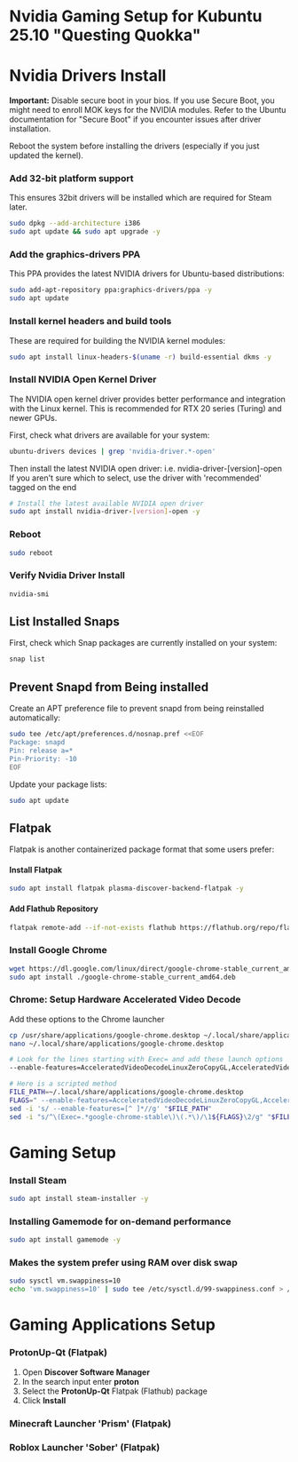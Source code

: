 # Nvidia Gaming Setup for Kubuntu 25.10 "Questing Quokka"

# Nvidia Drivers Install

**Important:** Disable secure boot in your bios. If you use Secure Boot, you might need to enroll MOK keys for the NVIDIA modules. 
Refer to the Ubuntu documentation for "Secure Boot" if you encounter issues after driver installation.

Reboot the system before installing the drivers (especially if you just updated the kernel).

### Add 32-bit platform support
This ensures 32bit drivers will be installed which are required for Steam later.
```bash
sudo dpkg --add-architecture i386
sudo apt update && sudo apt upgrade -y
```

### Add the graphics-drivers PPA
This PPA provides the latest NVIDIA drivers for Ubuntu-based distributions:
```bash
sudo add-apt-repository ppa:graphics-drivers/ppa -y
sudo apt update
```

### Install kernel headers and build tools
These are required for building the NVIDIA kernel modules:
```bash
sudo apt install linux-headers-$(uname -r) build-essential dkms -y
```

### Install NVIDIA Open Kernel Driver
The NVIDIA open kernel driver provides better performance and integration with the Linux kernel.
This is recommended for RTX 20 series (Turing) and newer GPUs.

First, check what drivers are available for your system:
```bash
ubuntu-drivers devices | grep 'nvidia-driver.*-open'
```

Then install the latest NVIDIA open driver: i.e. nvidia-driver-[version]-open
If you aren't sure which to select, use the driver with 'recommended' tagged on the end
```bash
# Install the latest available NVIDIA open driver
sudo apt install nvidia-driver-[version]-open -y
```

### Reboot
```bash
sudo reboot
```

### Verify Nvidia Driver Install
```bash
nvidia-smi
```

## List Installed Snaps

First, check which Snap packages are currently installed on your system:

```bash
snap list
```

## Prevent Snapd from Being installed

Create an APT preference file to prevent snapd from being reinstalled automatically:

```bash
sudo tee /etc/apt/preferences.d/nosnap.pref <<EOF
Package: snapd
Pin: release a=*
Pin-Priority: -10
EOF
```

Update your package lists:

```bash
sudo apt update
```

## Flatpak

Flatpak is another containerized package format that some users prefer:

#### Install Flatpak

```bash
sudo apt install flatpak plasma-discover-backend-flatpak -y
```

#### Add Flathub Repository

```bash
flatpak remote-add --if-not-exists flathub https://flathub.org/repo/flathub.flatpakrepo
```

### Install Google Chrome

```bash
wget https://dl.google.com/linux/direct/google-chrome-stable_current_amd64.deb
sudo apt install ./google-chrome-stable_current_amd64.deb
```

### Chrome: Setup Hardware Accelerated Video Decode

Add these options to the Chrome launcher
```bash
cp /usr/share/applications/google-chrome.desktop ~/.local/share/applications/
nano ~/.local/share/applications/google-chrome.desktop

# Look for the lines starting with Exec= and add these launch options
--enable-features=AcceleratedVideoDecodeLinuxZeroCopyGL,AcceleratedVideoDecodeLinuxGL,VaapiIgnoreDriverChecks,AcceleratedVideoEncoder

# Here is a scripted method
FILE_PATH=~/.local/share/applications/google-chrome.desktop
FLAGS=" --enable-features=AcceleratedVideoDecodeLinuxZeroCopyGL,AcceleratedVideoDecodeLinuxGL,VaapiIgnoreDriverChecks,AcceleratedVideoEncoder"
sed -i 's/ --enable-features=[^ ]*//g' "$FILE_PATH"
sed -i "s/^\(Exec=.*google-chrome-stable\)\(.*\)/\1${FLAGS}\2/g" "$FILE_PATH"
```

# Gaming Setup

### Install Steam
```bash
sudo apt install steam-installer -y
```

### Installing Gamemode for on-demand performance
```bash
sudo apt install gamemode -y
```

### Makes the system prefer using RAM over disk swap
```bash
sudo sysctl vm.swappiness=10
echo 'vm.swappiness=10' | sudo tee /etc/sysctl.d/99-swappiness.conf > /dev/null
```

# Gaming Applications Setup

### ProtonUp-Qt (Flatpak)
1. Open **Discover Software Manager**
2. In the search input enter **proton**
3. Select the **ProtonUp-Qt** Flatpak (Flathub) package
4. Click **Install**

### Minecraft Launcher 'Prism' (Flatpak)

### Roblox Launcher 'Sober' (Flatpak)
